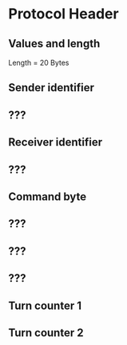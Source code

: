 # Protocol Header

## Values and length

Length = 20 Bytes

## Sender identifier

## ???

## Receiver identifier

## ???

## Command byte

## ???

## ???

## ???

## Turn counter 1

## Turn counter 2

